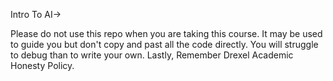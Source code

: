 Intro To AI->

Please do not use this repo when you are taking this course. It may be used to guide you but don't copy and past all the code directly. You will struggle to debug than to write your own. 
Lastly, Remember Drexel Academic Honesty Policy.
